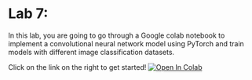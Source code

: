 # Lab 7: 

In this lab, you are going to go through a Google colab notebook to implement a convolutional neural network model using PyTorch and train models with different image classification datasets.

Click on the link on the right to get started! [![Open In Colab](https://colab.research.google.com/assets/colab-badge.svg)](https://colab.research.google.com/drive/1dZMi5x-zQNAgpQl9iKxQgln0KXZmUTpF?usp=sharing)
